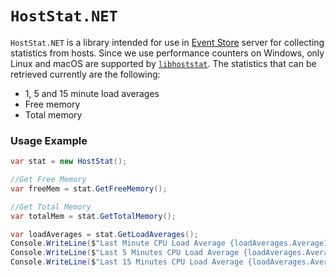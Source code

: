 # `HostStat.NET`

`HostStat.NET` is a library intended for use in [Event Store][es] server for collecting statistics from hosts. Since we
use performance counters on Windows, only Linux and macOS are supported by [`libhoststat`][hoststat]. The statistics 
that can be retrieved currently are the following:

- 1, 5 and 15 minute load averages
- Free memory
- Total memory

### Usage Example

```csharp
var stat = new HostStat();

//Get Free Memory
var freeMem = stat.GetFreeMemory();

//Get Total Memory
var totalMem = stat.GetTotalMemory();

var loadAverages = stat.GetLoadAverages();
Console.WriteLine($"Last Minute CPU Load Average {loadAverages.Average1m}");
Console.WriteLine($"Last 5 Minutes CPU Load Average {loadAverages.Average5m}");
Console.WriteLine($"Last 15 Minutes CPU Load Average {loadAverages.Average15m}");
```

[es]: https://github.com/EventStore/EventStore
[hoststat]: https://github.com/EventStore/libHostStat
